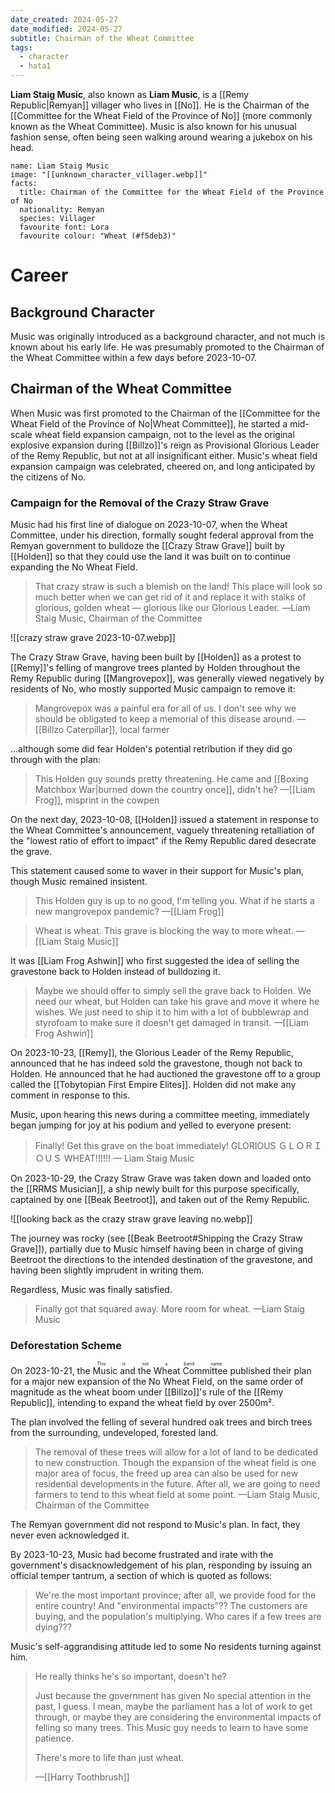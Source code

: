 ```yaml
---
date_created: 2024-05-27
date_modified: 2024-05-27
subtitle: Chairman of the Wheat Committee
tags:
  - character
  - hata1
---
```

**Liam Staig Music**, also known as **Liam Music**, is a [[Remy Republic|Remyan]] villager who lives in [[No]]. He is the Chairman of the [[Committee for the Wheat Field of the Province of No]] (more commonly known as the Wheat Committee). Music is also known for his unusual fashion sense, often being seen walking around wearing a jukebox on his head.

```infobox-character
name: Liam Staig Music
image: "[[unknown_character_villager.webp]]"
facts:
  title: Chairman of the Committee for the Wheat Field of the Province of No
  nationality: Remyan
  species: Villager
  favourite font: Lora
  favourite colour: "Wheat (#f5deb3)"
```

# Career

## Background Character

Music was originally introduced as a background character, and not much is known about his early life. He was presumably promoted to the Chairman of the Wheat Committee within a few days before 2023-10-07.

## Chairman of the Wheat Committee

When Music was first promoted to the Chairman of the [[Committee for the Wheat Field of the Province of No|Wheat Committee]], he started a mid-scale wheat field expansion campaign, not to the level as the original explosive expansion during [[Billzo]]'s reign as Provisional Glorious Leader of the Remy Republic, but not at all insignificant either. Music's wheat field expansion campaign was celebrated, cheered on, and long anticipated by the citizens of No.

### Campaign for the Removal of the Crazy Straw Grave

Music had his first line of dialogue on 2023-10-07, when the Wheat Committee, under his direction, formally sought federal approval from the Remyan government to bulldoze the [[Crazy Straw Grave]] built by [[Holden]] so that they could use the land it was built on to continue expanding the No Wheat Field.

> That crazy straw is such a blemish on the land! This place will look so much better when we can get rid of it and replace it with stalks of glorious, golden wheat — glorious like our Glorious Leader.
> ―Liam Staig Music, Chairman of the Committee

![[crazy straw grave 2023-10-07.webp]]

The Crazy Straw Grave, having been built by [[Holden]] as a protest to [[Remy]]'s felling of mangrove trees planted by Holden throughout the Remy Republic during [[Mangrovepox]], was generally viewed negatively by residents of No, who mostly supported Music campaign to remove it:

> Mangrovepox was a painful era for all of us. I don't see why we should be obligated to keep a memorial of this disease around.
> —[[Billzo Caterpillar]], local farmer

…although some did fear Holden's potential retribution if they did go through with the plan:

> This Holden guy sounds pretty threatening. He came and [[Boxing Matchbox War|burned down the country once]], didn't he?
> —[[Liam Frog]], misprint in the cowpen

On the next day, 2023-10-08, [[Holden]] issued a statement in response to the Wheat Committee's announcement, vaguely threatening retalliation of the "lowest ratio of effort to impact" if the Remy Republic dared desecrate the grave.

This statement caused some to waver in their support for Music's plan, though Music remained insistent.

> This Holden guy is up to no good, I'm telling you. What if he starts a new mangrovepox pandemic?
> —[[Liam Frog]]

> Wheat is wheat. This grave is blocking the way to more wheat.
> —[[Liam Staig Music]]

It was [[Liam Frog Ashwin]] who first suggested the idea of selling the gravestone back to Holden instead of bulldozing it.

> Maybe we should offer to simply sell the grave back to Holden. We need our wheat, but Holden can take his grave and move it where he wishes. We just need to ship it to him with a lot of bubblewrap and styrofoam to make sure it doesn't get damaged in transit.
> —[[Liam Frog Ashwin]]

On 2023-10-23, [[Remy]], the Glorious Leader of the Remy Republic, announced that he has indeed sold the gravestone, though not back to Holden. He announced that he had auctioned the gravestone off to a group called the [[Tobytopian First Empire Elites]]. Holden did not make any comment in response to this.

Music, upon hearing this news during a committee meeting, immediately began jumping for joy at his podium and yelled to everyone present:

> Finally! Get this grave on the boat immediately!
> GLORIOUS ＧＬＯＲＩＯＵＳ WHEAT!!!!!!
> — Liam Staig Music

On 2023-10-29, the Crazy Straw Grave was taken down and loaded onto the [[RRMS Musician]], a ship newly built for this purpose specifically, captained by one [[Beak Beetroot]], and taken out of the Remy Republic.

![[looking back as the crazy straw grave leaving no.webp]]

The journey was rocky (see [[Beak Beetroot#Shipping the Crazy Straw Grave]]), partially due to Music himself having been in charge of giving Beetroot the directions to the intended destination of the gravestone, and having been slightly imprudent in writing them.

Regardless, Music was finally satisfied.

> Finally got that squared away. More room for wheat.
> —Liam Staig Music

### Deforestation Scheme

On 2023-10-21, the <ruby>Music and the Wheat Committee<rt>This is not a band name.</rt></ruby> published their plan for a major new expansion of the No Wheat Field, on the same order of magnitude as the wheat boom under [[Billzo]]'s rule of the [[Remy Republic]], intending to expand the wheat field by over 2500m².

The plan involved the felling of several hundred oak trees and birch trees from the surrounding, undeveloped, forested land.

> The removal of these trees will allow for a lot of land to be dedicated to new construction. Though the expansion of the wheat field is one major area of focus, the freed up area can also be used for new residential developments in the future. After all, we are going to need farmers to tend to this wheat field at some point.
> —Liam Staig Music, Chairman of the Committee

The Remyan government did not respond to Music's plan. In fact, they never even acknowledged it.

By 2023-10-23, Music had become frustrated and irate with the government's disacknowledgement of his plan, responding by issuing an official temper tantrum, a section of which is quoted as follows:

> We're the most important province; after all, we provide food for the entire country! And "environmental impacts"?? The customers are buying, and the population's multiplying. Who cares if a few trees are dying???

Music's self-aggrandising attitude led to some No residents turning against him.

> He really thinks he's so important, doesn't he?
> 
> Just because the government has given No special attention in the past, I guess. I mean, maybe the parliament has a lot of work to get through, or maybe they are considering the environmental impacts of felling so many trees. This Music guy needs to learn to have some patience.
> 
> There's more to life than just wheat.
> 
> —[[Harry Toothbrush]]